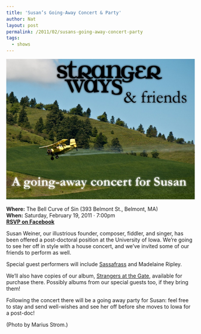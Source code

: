 ```yaml
---
title: 'Susan’s Going-Away Concert & Party'
author: Nat
layout: post
permalink: /2011/02/susans-going-away-concert-party
tags:
  - shows
---
```

![Stranger Ways & Friends: A going-away concert for Susan](./goingaway.jpg)

**Where:** The Bell Curve of Sin (393 Belmont St., Belmont, MA)<br/>
**When:** Saturday, February 19, 2011 · 7:00pm<br/>
[**RSVP on Facebook**][1]

Susan Weiner, our illustrious founder, composer, fiddler, and singer, has been offered a post-doctoral position at the University of Iowa. We’re going to see her off in style with a house concert, and we’ve invited some of our friends to perform as well.

Special guest performers will include [Sassafrass][2] and Madelaine Ripley.

We’ll also have copies of our album, [Strangers at the Gate][3], available for purchase there. Possibly albums from our special guests too, if they bring them!

Following the concert there will be a going away party for Susan: feel free to stay and send well-wishes and see her off before she moves to Iowa for a post-doc!

(Photo by Marius Strom.)

 [1]: http://www.facebook.com/event.php?eid=188668271155108
 [2]: http://www.adapalmer.com/sassafrass
 [3]: http://strangerways.bandcamp.com/album/strangers-at-the-gate
